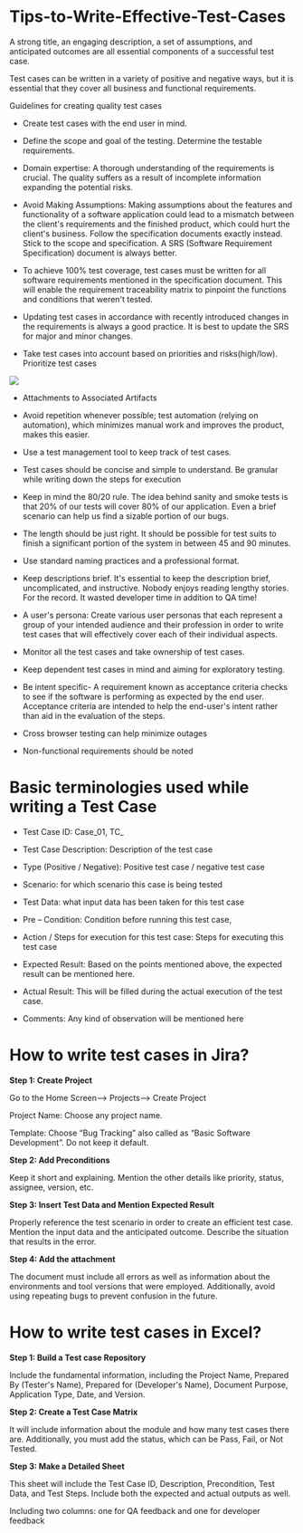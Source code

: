 # Tips-to-Write-Effective-Test-Cases

A strong title, an engaging description, a set of assumptions, and anticipated outcomes are all essential components of a successful test case.

Test cases can be written in a variety of positive and negative ways, but it is essential that they cover all business and functional requirements.

Guidelines for creating quality test cases

* Create test cases with the end user in mind.

* Define the scope and goal of the testing. Determine the testable requirements.

* Domain expertise: A thorough understanding of the requirements is crucial. The quality suffers as a result of incomplete information expanding the potential risks.

* Avoid Making Assumptions: Making assumptions about the features and functionality of a software application could lead to a mismatch between the client's requirements and the finished product, which could hurt the client's business. Follow the specification documents exactly instead. Stick to the scope and specification. A SRS (Software Requirement Specification) document is always better.

* To achieve 100% test coverage, test cases must be written for all software requirements mentioned in the specification document. This will enable the requirement traceability matrix to pinpoint the functions and conditions that weren't tested.

* Updating test cases in accordance with recently introduced changes in the requirements is always a good practice. It is best to update the SRS for major and minor changes.
* Take test cases into account based on priorities and risks(high/low). Prioritize test cases

<image src="Traceability Matrix.avif">

* Attachments to Associated Artifacts

* Avoid repetition whenever possible; test automation (relying on automation), which minimizes manual work and improves the product, makes this easier.

* Use a test management tool to keep track of test cases.

* Test cases should be concise and simple to understand. Be granular while writing down the steps for execution

* Keep in mind the 80/20 rule. The idea behind sanity and smoke tests is that 20% of our tests will cover 80% of our application. Even a brief scenario can help us find a sizable portion of our bugs.

* The length should be just right. It should be possible for test suits to finish a significant portion of the system in between 45 and 90 minutes. 

* Use standard naming practices and a professional format.

* Keep descriptions brief. It's essential to keep the description brief, uncomplicated, and instructive. Nobody enjoys reading lengthy stories. For the record. It wasted developer time in addition to QA time!

* A user's persona: Create various user personas that each represent a group of your intended audience and their profession in order to write test cases that will effectively cover each of their individual aspects.

* Monitor all the test cases and take ownership of test cases. 

* Keep dependent test cases in mind and aiming for exploratory testing. 

* Be intent specific- A requirement known as acceptance criteria checks to see if the software is performing as expected by the end user. Acceptance criteria are intended to help the end-user's intent rather than aid in the evaluation of the steps.

* Cross browser testing can help minimize outages

* Non-functional requirements should be noted







# Basic terminologies used while writing a Test Case



* Test Case ID:         Case_01, TC_

* Test Case Description:         Description of the test case

* Type (Positive / Negative):         Positive test case / negative test case

* Scenario:         for which scenario this case is being tested

* Test Data:         what input data has been taken for this test case

* Pre – Condition:         Condition before running this test case,

* Action / Steps for execution for this test case:         Steps for executing this test case

* Expected Result:         Based on the points mentioned above, the expected result can be mentioned here.

* Actual Result:         This will be filled during the actual execution of the test case.

* Comments:         Any kind of observation will be mentioned here








# How to write test cases in Jira?



**Step 1: Create Project**

Go to the Home Screen—> Projects—> Create Project

Project Name:  Choose any project name. 

Template: Choose “Bug Tracking” also called as “Basic Software Development”. Do not keep it default.



**Step 2: Add Preconditions**

Keep it short and explaining. Mention the other details like priority, status, assignee, version, etc.



**Step 3: Insert Test Data and Mention Expected Result**

Properly reference the test scenario in order to create an efficient test case. Mention the input data and the anticipated outcome. Describe the situation that results in the error.



**Step 4: Add the attachment**

The document must include all errors as well as information about the environments and tool versions that were employed. Additionally, avoid using repeating bugs to prevent confusion in the future.






# How to write test cases in Excel?



**Step 1: Build a Test case Repository**

Include the fundamental information, including the Project Name, Prepared By (Tester's Name), Prepared for (Developer's Name), Document Purpose, Application Type, Date, and Version.

**Step 2: Create a Test Case Matrix**

It will include information about the module and how many test cases there are. Additionally, you must add the status, which can be Pass, Fail, or Not Tested.


**Step 3: Make a Detailed Sheet**

This sheet will include the Test Case ID, Description, Precondition, Test Data, and Test Steps. Include both the expected and actual outputs as well.

Including two columns: one for QA feedback and one for developer feedback
